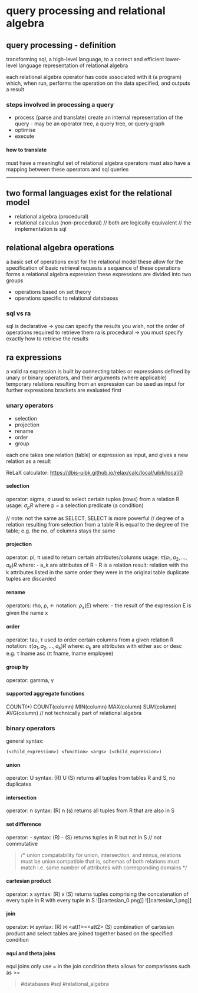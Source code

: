 # query processing and relational algebra

## query processing - definition
transforming sql, a high-level language, to a correct and efficient lower-level language representation of relational algebra

each relational algebra operator has code associated with it (a program) which, when run, performs the operation on the data specified, and outputs a result

### steps involved in processing a query
- process (parse and translate)
create an internal representation of the query - may be an operator tree, a query tree, or query graph
- optimise
- execute

#### how to translate
must have a meaningful set of relational algebra operators
must also have a mapping between these operators and sql queries

---

## two formal languages exist for the relational model
- relational algebra (procedural) 
- relational calculus (non-procedural)
// both are logically equivalent
// the implementation is sql

## relational algebra operations
a basic set of operations exist for the relational model
these allow for the specification of basic retrieval requests
a sequence of these operations forms a relational algebra expression
these expressions are divided into two groups
- operations based on set theory
- operations specific to relational databases

### sql vs ra
sql is declarative
-> you can specify the results you wish, not the order of operations required to retrieve them
ra is procedural
-> you must specify exactly how to retrieve the results

## ra expressions
a valid ra expression is built by connecting tables or expressions defined by unary or binary operators, and their arguments (where applicable)
temporary relations resulting from an expression can be used as input for further expressions
brackets are evaluated first

### unary operators
- selection
- projection
- rename
- order
- group

each one takes one relation (table) or expression as input, and gives a new relation as a result

ReLaX calculator: https://dbis-uibk.github.io/relax/calc/local/uibk/local/0

#### selection
operator: sigma, σ
used to select certain tuples (rows) from a relation R
usage:
$\sigma _p R$
where p = a selection predicate (a condition)

// note: not the same as SELECT, SELECT is more powerful
// degree of a relation resulting from selection from a table R is equal to the degree of the table; e.g. the no. of columns stays the same

#### projection
operator: pi, π
used to return certain attributes/columns
usage:
$\pi (a_1, a_2, ..., a_k) R$
where:
	- a_k are attributes of R
	- R is a relation
result:
	relation with the k attributes listed in the same order they were in the original table
	duplicate tuples are discarded

#### rename
operators: rho, ρ, ←
notation:
$\rho_x (E)$
where:
	- the result of the expression E is given the name x

#### order
operator: tau, τ
used to order certain columns from a given relation R
notation:
$\tau (a_1, a_2, ..., a_k) R$
where:
	$a_k$ are attributes with either asc or desc
e.g.
	τ lname asc (π fname, lname employee)

#### group by
operator: gamma, γ

#### supported aggregate functions
COUNT(\*)
COUNT(column)
MIN(column)
MAX(column)
SUM(column)
AVG(column)
// not technically part of relational algebra

### binary operators
general syntax:
```relational algebra
(<child_expression>) <function> <args> (<child_expression>)
```

#### union
operator: U
syntax: (R) U (S)
returns all tuples from tables R and S, no duplicates

#### intersection
operator: n
syntax: (R) n (s)
returns all tuples from R that are also in S

#### set difference
operator: -
syntax: (R) - (S)
returns tuples in R but not in S
// not commutative

> /*
> union compatability
> for union, intersection, and minus, relations must be union compatible
> that is, schemas of both relations must match
> i.e. same number of attributes with corresponding domains
> */

#### cartesian product
operator: x
syntax: (R) x (S)
returns tuples comprising the concatenation of every tuple in R with every tuple in S
![[cartesian_0.png]]
![[cartesian_1.png]]

#### join
operator: ⨝
syntax: (R) ⨝ \<att1>=\<att2> (S)
combination of cartesian product and select
tables are joined together based on the specified condition

#### equi and theta joins
equi joins only use = in the join condition
theta allows for comparisons such as >= 

> #databases #sql #relational_algebra